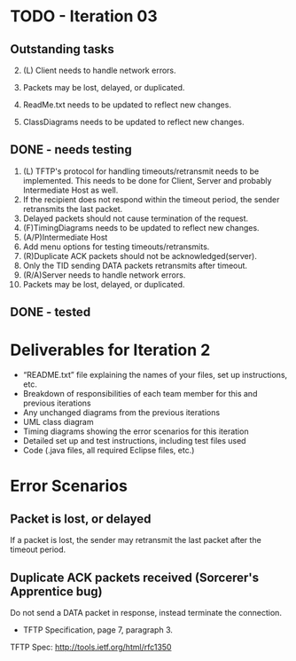 # TODO - Iteration 03

## Outstanding tasks

2. (L) Client needs to handle network errors.
  1. Packets may be lost, delayed, or duplicated.


6. ReadMe.txt needs to be updated to reflect new changes.
7. ClassDiagrams needs to be updated to reflect new changes.


## DONE - needs testing

1. (L) TFTP's protocol for handling timeouts/retransmit needs to be implemented. This needs to be done for Client, Server and probably Intermediate Host as well.
  1. If the recipient does not respond within the timeout period, the sender retransmits the last packet.
  2. Delayed packets should not cause termination of the request. 
8. (F)TimingDiagrams needs to be updated to reflect new changes.
4. (A/P)Intermediate Host
  1. Add menu options for testing timeouts/retransmits.
5. (R)Duplicate ACK packets should not be acknowledged(server).
  1. Only the TID sending DATA packets retransmits after timeout.
3. (R/A)Server needs to handle network errors.
  1. Packets may be lost, delayed, or duplicated.
## DONE - tested


# Deliverables for Iteration 2

* “README.txt” file explaining the names of your files, set up instructions, etc.
* Breakdown of responsibilities of each team member for this and previous iterations
* Any unchanged diagrams from the previous iterations
* UML class diagram
* Timing diagrams showing the error scenarios for this iteration
* Detailed set up and test instructions, including test files used
* Code (.java files, all required Eclipse files, etc.)


# Error Scenarios

## Packet is lost, or delayed

If a packet is lost, the sender may retransmit the last packet after the timeout period.

## Duplicate ACK packets received (Sorcerer's Apprentice bug)

Do not send a DATA packet in response, instead terminate the connection.
* TFTP Specification, page 7, paragraph 3.

TFTP Spec: http://tools.ietf.org/html/rfc1350
